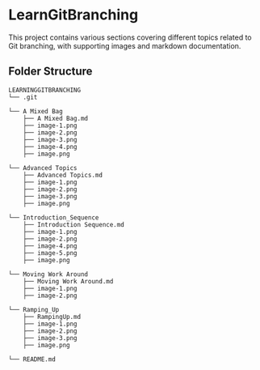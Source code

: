 # LearnGitBranching

This project contains various sections covering different topics related to Git branching, with supporting images and markdown documentation.

## Folder Structure

```
LEARNINGGITBRANCHING
└── .git

└── A Mixed Bag
    ├── A Mixed Bag.md
    ├── image-1.png
    ├── image-2.png
    ├── image-3.png
    ├── image-4.png
    ├── image.png

└── Advanced Topics
    ├── Advanced Topics.md
    ├── image-1.png
    ├── image-2.png
    ├── image-3.png
    ├── image.png

└── Introduction_Sequence
    ├── Introduction Sequence.md
    ├── image-1.png
    ├── image-2.png
    ├── image-4.png
    ├── image-5.png
    ├── image.png

└── Moving Work Around
    ├── Moving Work Around.md
    ├── image-1.png
    ├── image-2.png

└── Ramping_Up
    ├── RampingUp.md
    ├── image-1.png
    ├── image-2.png
    ├── image-3.png
    ├── image.png

└── README.md
```